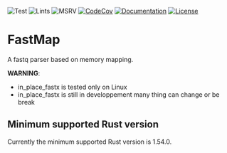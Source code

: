 ![Test](https://github.com/natir/in_place_fastx/workflows/Test/badge.svg)
![Lints](https://github.com/natir/in_place_fastx/workflows/Lints/badge.svg)
![MSRV](https://github.com/natir/in_place_fastx/workflows/MSRV/badge.svg)
[![CodeCov](https://codecov.io/gh/natir/in_place_fastx/branch/master/graph/badge.svg)](https://codecov.io/gh/natir/in_place_fastx)
[![Documentation](https://github.com/natir/in_place_fastx/workflows/Documentation/badge.svg)](https://natir.github.io/in_place_fastx/in_place_fastx)
[![License](https://img.shields.io/badge/license-MIT-green)](https://github.com/natir/in_place_fastx/blob/master/LICENSE)

# FastMap

A fastq parser based on memory mapping.

**WARNING**:
- in\_place\_fastx is tested only on Linux
- in\_place\_fastx is still in developpement many thing can change or be break

## Minimum supported Rust version

Currently the minimum supported Rust version is 1.54.0.
